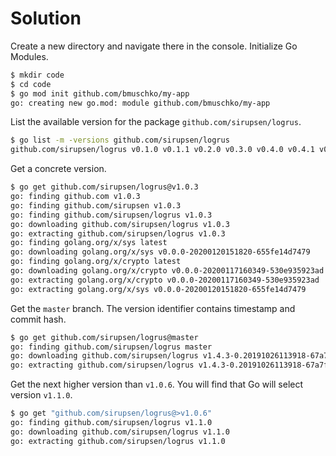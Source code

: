 # Solution

Create a new directory and navigate there in the console. Initialize Go Modules.

```bash
$ mkdir code
$ cd code
$ go mod init github.com/bmuschko/my-app
go: creating new go.mod: module github.com/bmuschko/my-app
```

List the available version for the package `github.com/sirupsen/logrus`.

```bash
$ go list -m -versions github.com/sirupsen/logrus
github.com/sirupsen/logrus v0.1.0 v0.1.1 v0.2.0 v0.3.0 v0.4.0 v0.4.1 v0.5.0 v0.5.1 v0.6.0 v0.6.1 v0.6.2 v0.6.3 v0.6.4 v0.6.5 v0.6.6 v0.7.0 v0.7.1 v0.7.2 v0.7.3 v0.8.0 v0.8.1 v0.8.2 v0.8.3 v0.8.4 v0.8.5 v0.8.6 v0.8.7 v0.9.0 v0.10.0 v0.11.0 v0.11.1 v0.11.2 v0.11.3 v0.11.4 v0.11.5 v1.0.0 v1.0.1 v1.0.3 v1.0.4 v1.0.5 v1.0.6 v1.1.0 v1.1.1 v1.2.0 v1.3.0 v1.4.0 v1.4.1 v1.4.2
```

Get a concrete version.

```bash
$ go get github.com/sirupsen/logrus@v1.0.3
go: finding github.com v1.0.3
go: finding github.com/sirupsen v1.0.3
go: finding github.com/sirupsen/logrus v1.0.3
go: downloading github.com/sirupsen/logrus v1.0.3
go: extracting github.com/sirupsen/logrus v1.0.3
go: finding golang.org/x/sys latest
go: downloading golang.org/x/sys v0.0.0-20200120151820-655fe14d7479
go: finding golang.org/x/crypto latest
go: downloading golang.org/x/crypto v0.0.0-20200117160349-530e935923ad
go: extracting golang.org/x/crypto v0.0.0-20200117160349-530e935923ad
go: extracting golang.org/x/sys v0.0.0-20200120151820-655fe14d7479
```

Get the `master` branch. The version identifier contains timestamp and commit hash.

```bash
$ go get github.com/sirupsen/logrus@master
go: finding github.com/sirupsen/logrus master
go: downloading github.com/sirupsen/logrus v1.4.3-0.20191026113918-67a7fdcf741f
go: extracting github.com/sirupsen/logrus v1.4.3-0.20191026113918-67a7fdcf741f
```

Get the next higher version than `v1.0.6`. You will find that Go will select version `v1.1.0`.

```bash
$ go get "github.com/sirupsen/logrus@>v1.0.6"
go: finding github.com/sirupsen/logrus v1.1.0
go: downloading github.com/sirupsen/logrus v1.1.0
go: extracting github.com/sirupsen/logrus v1.1.0
```